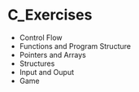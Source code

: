 # C_Exercises
*   Control Flow
*   Functions and Program Structure
*   Pointers and Arrays
*   Structures
*   Input and Ouput
*   Game
